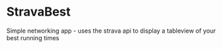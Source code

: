 # StravaBest
Simple networking app - uses the strava api to display a tableview of your best running times

